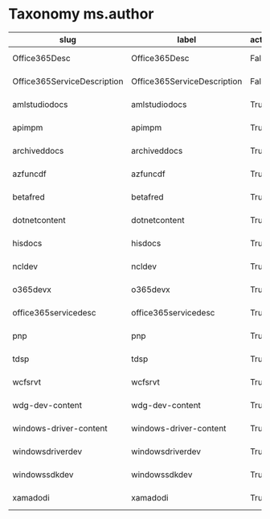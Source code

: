 # Taxonomy ms.author

|slug                           |label                          |active   |createdAt              |updatedAt              |
|-------------------------------|-------------------------------|---------|-----------------------|-----------------------|
|  Office365Desc                |  Office365Desc                |  False  |  2020/08/28 22:54:29  |  2020/08/28 22:54:29  |
|  Office365ServiceDescription  |  Office365ServiceDescription  |  False  |  2020/08/28 22:54:29  |  2020/08/28 22:54:29  |
|  amlstudiodocs                |  amlstudiodocs                |  True   |  2020/08/28 22:54:29  |  2020/08/28 22:54:29  |
|  apimpm                       |  apimpm                       |  True   |  2020/08/28 22:54:29  |  2020/08/28 22:54:29  |
|  archiveddocs                 |  archiveddocs                 |  True   |  2020/08/28 22:54:29  |  2020/08/28 22:54:29  |
|  azfuncdf                     |  azfuncdf                     |  True   |  2020/08/28 22:54:29  |  2020/08/28 22:54:29  |
|  betafred                     |  betafred                     |  True   |  2020/08/28 22:54:29  |  2020/08/28 22:54:29  |
|  dotnetcontent                |  dotnetcontent                |  True   |  2020/08/28 22:54:29  |  2020/08/28 22:54:29  |
|  hisdocs                      |  hisdocs                      |  True   |  2020/08/28 22:54:29  |  2020/08/28 22:54:29  |
|  ncldev                       |  ncldev                       |  True   |  2020/08/28 22:54:29  |  2020/08/28 22:54:29  |
|  o365devx                     |  o365devx                     |  True   |  2020/08/28 22:54:29  |  2020/08/28 22:54:29  |
|  office365servicedesc         |  office365servicedesc         |  True   |  2020/08/28 22:54:29  |  2020/08/28 22:54:29  |
|  pnp                          |  pnp                          |  True   |  2020/08/28 22:54:29  |  2020/08/28 22:54:29  |
|  tdsp                         |  tdsp                         |  True   |  2020/08/28 22:54:29  |  2020/08/28 22:54:29  |
|  wcfsrvt                      |  wcfsrvt                      |  True   |  2020/08/28 22:54:29  |  2020/08/28 22:54:29  |
|  wdg-dev-content              |  wdg-dev-content              |  True   |  2020/08/28 22:54:29  |  2020/08/28 22:54:29  |
|  windows-driver-content       |  windows-driver-content       |  True   |  2020/08/28 22:54:29  |  2020/08/28 22:54:29  |
|  windowsdriverdev             |  windowsdriverdev             |  True   |  2020/08/28 22:54:29  |  2020/08/28 22:54:29  |
|  windowssdkdev                |  windowssdkdev                |  True   |  2020/08/28 22:54:29  |  2020/08/28 22:54:29  |
|  xamadodi                     |  xamadodi                     |  True   |  2020/08/28 22:54:29  |  2020/08/28 22:54:29  |
